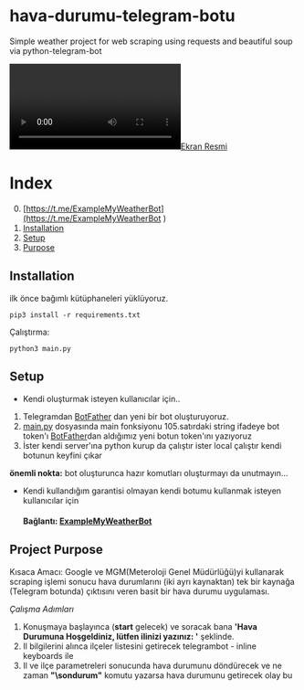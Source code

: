 # hava-durumu-telegram-botu
Simple weather project for web scraping using requests and beautiful soup via python-telegram-bot

[![Ekran Resmi](./video.mp4)](./video.mp4)


# Index
0. [https://t.me/ExampleMyWeatherBot](https://t.me/ExampleMyWeatherBot )
1. [Installation](#installation)
2. [Setup](#setup)
3. [Purpose](#project-purpose)


## Installation
ilk önce bağımlı kütüphaneleri yüklüyoruz.
```
pip3 install -r requirements.txt    
```
Çalıştırma:
```
python3 main.py
```
## Setup
- Kendi oluşturmak isteyen kullanıcılar için..

1. Telegramdan [BotFather](https://t.me/BotFather) dan yeni bir bot oluşturuyoruz.
2. [main.py](main.py) dosyasında main fonksiyonu 105.satırdaki string ifadeye  bot token'ı  [BotFather](https://t.me/BotFather)dan aldığımız yeni botun token'ını yazıyoruz
4. İster kendi server'ına python kurup da çalıştır ister local çalıştır kendi botunun keyfini çıkar

**önemli nokta:** bot oluşturunca hazır komutları oluşturmayı da unutmayın...
- Kendi kullandığım garantisi olmayan kendi botumu kullanmak isteyen kullanıcılar için
 
    #### Bağlantı: [ExampleMyWeatherBot](https://t.me/ExampleMyWeatherBot )


## Project Purpose
Kısaca Amacı:
    Google ve MGM(Meteroloji Genel Müdürlüğü)yi kullanarak scraping işlemi sonucu hava durumlarını (iki ayrı kaynaktan) tek bir kaynağa (Telegram botunda) çıktısını veren basit bir hava durumu uygulaması.


*Çalışma Adımları* 


1. Konuşmaya başlayınca (**start** gelecek) ve soracak bana **'Hava Durumuna Hoşgeldiniz, lütfen ilinizi yazınız: '** şeklinde. 
2. Il bilgilerini alınca ilçeler listesini getirecek telegrambot - inline keyboards  ile 
3. Il ve ilçe parametreleri sonucunda hava durumunu döndürecek ve ne zaman **"\sondurum"** komutu yazarsa hava durumunu getirecek olay bu


